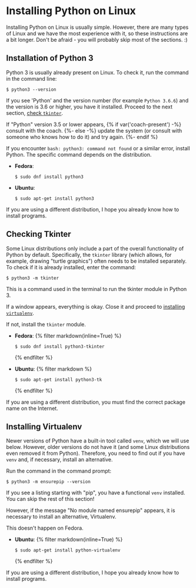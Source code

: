# Installing Python on Linux

Installing Python on Linux is usually simple. However, there are many types of Linux and we have the most experience with it, so these instructions are a bit longer. Don't be afraid - you will probably skip most of the sections. :)

## Installation of Python 3

Python 3 is usually already present on Linux. To check it, run the command in the command line: 

```console
$ python3 --version
```

If you see 'Python' and the version number (for example `Python 3.6.6`) and the version is 3.6 or higher, you have it installed. Proceed to the next section, [check `tkinter`](#check-tkinter).

If "Python" version 3.5 or lower appears, 
{% if var('coach-present') -%}
consult with the coach.
{%- else -%}
update the system (or consult with someone who knows how to do it) and try again.
{%- endif %}

If you encounter `bash: python3: command not found` or a similar error, install Python.
The specific command depends on the distribution.

* **Fedora**:
  ```
  $ sudo dnf install python3
  ```
  
* **Ubuntu**:
  ```
  $ sudo apt-get install python3
  ```

If you are using a different distribution, I hope you already know how to install programs.

## Checking Tkinter

Some Linux distributions only include a part of the overall functionality of Python by default. Specifically, the `tkinter` library (which allows, for example, drawing "turtle graphics") often needs to be installed separately. To check if it is already installed, enter the command:

```console
$ python3 -m tkinter
```

This is a command used in the terminal to run the tkinter module in Python 3.

If a window appears, everything is okay. Close it and proceed to [installing `virtualenv`](#install-virtualenv).

If not, install the `tkinter` module.

* **Fedora**:
  {% filter markdown(inline=True) %}
  ```console
  $ sudo dnf install python3-tkinter
  ```
  {% endfilter %}

* **Ubuntu**:
  {% filter markdown %}
  ```console
  $ sudo apt-get install python3-tk
  ```
  {% endfilter %}


If you are using a different distribution, you must find the correct package name on the Internet.

## Installing Virtualenv

Newer versions of Python have a built-in tool called `venv`, which we will use below. However, older versions do not have it (and some Linux distributions even removed it from Python). Therefore, you need to find out if you have `venv` and, if necessary, install an alternative.

Run the command in the command prompt: 

```console
$ python3 -m ensurepip --version
``` 

If you see a listing starting with "pip", you have a functional `venv` installed. You can skip the rest of this section!

However, if the message "No module named ensurepip" appears, it is necessary to install an alternative, Virtualenv.

This doesn't happen on Fedora.

* **Ubuntu**:
  {% filter markdown(inline=True) %}
  ```console
  $ sudo apt-get install python-virtualenv
  ```
  {% endfilter %}

If you are using a different distribution, I hope you already know how to install programs.
